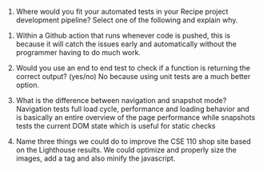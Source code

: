 1) Where would you fit your automated tests in your Recipe project development pipeline? Select one of the following and explain why.
  1. Within a Github action that runs whenever code is pushed, this is because it will catch the issues early and automatically without the programmer having to do much work.

2) Would you use an end to end test to check if a function is returning the correct output? (yes/no)
  No because using unit tests are a much better option.

3) What is the difference between navigation and snapshot mode?
  Navigation tests full load cycle, performance and loading behavior and is basically an entire overview of the page performance while snapshots tests the current DOM state which is useful for static checks

4) Name three things we could do to improve the CSE 110 shop site based on the Lighthouse results.
  We could optimize and properly size the images, add a <meta name="viewport"> tag and also minify the javascript.





